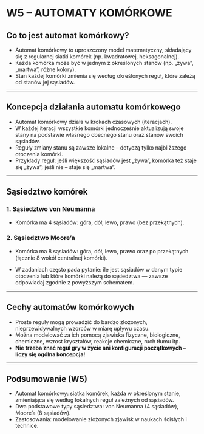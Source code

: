 # W5 – AUTOMATY KOMÓRKOWE

## Co to jest automat komórkowy?

- Automat komórkowy to uproszczony model matematyczny, składający się z regularnej siatki komórek (np. kwadratowej, heksagonalnej).
- Każda komórka może być w jednym z określonych stanów (np. „żywa”, „martwa”, różne kolory).
- Stan każdej komórki zmienia się według określonych reguł, które zależą od stanów jej sąsiadów.

---

## Koncepcja działania automatu komórkowego

- Automat komórkowy działa w krokach czasowych (iteracjach).
- W każdej iteracji wszystkie komórki jednocześnie aktualizują swoje stany na podstawie własnego obecnego stanu oraz stanów swoich sąsiadów.
- Reguły zmiany stanu są zawsze lokalne – dotyczą tylko najbliższego otoczenia komórki.
- Przykłady reguł: jeśli większość sąsiadów jest „żywa”, komórka też staje się „żywa”; jeśli nie – staje się „martwa”.

---

## Sąsiedztwo komórek

### 1. Sąsiedztwo von Neumanna

- Komórka ma 4 sąsiadów: góra, dół, lewo, prawo (bez przekątnych).

### 2. Sąsiedztwo Moore’a

- Komórka ma 8 sąsiadów: góra, dół, lewo, prawo oraz po przekątnych (łącznie 8 wokół centralnej komórki).

- W zadaniach często pada pytanie: ile jest sąsiadów w danym typie otoczenia lub które komórki należą do sąsiedztwa — zawsze odpowiadaj zgodnie z powyższym schematem.

---

## Cechy automatów komórkowych

- Proste reguły mogą prowadzić do bardzo złożonych, nieprzewidywalnych wzorców w miarę upływu czasu.
- Można modelować za ich pomocą zjawiska fizyczne, biologiczne, chemiczne, wzrost kryształów, reakcje chemiczne, ruch tłumu itp.
- **Nie trzeba znać reguł gry w życie ani konfiguracji początkowych – liczy się ogólna koncepcja!**

---

## Podsumowanie (W5)

- Automat komórkowy: siatka komórek, każda w określonym stanie, zmieniająca się według lokalnych reguł zależnych od sąsiadów.
- Dwa podstawowe typy sąsiedztwa: von Neumanna (4 sąsiadów), Moore’a (8 sąsiadów).
- Zastosowania: modelowanie złożonych zjawisk w naukach ścisłych i technice.

